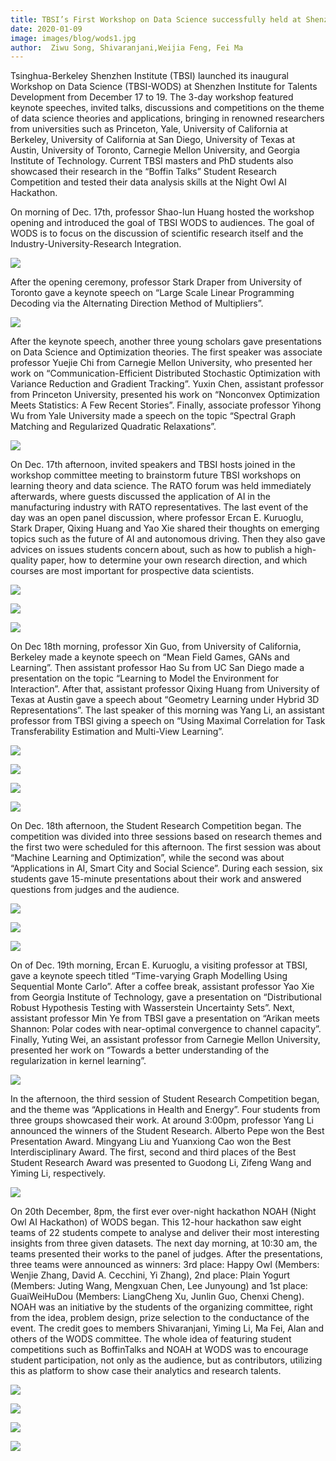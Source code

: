 ```yaml
---
title: TBSI’s First Workshop on Data Science successfully held at Shenzhen Institute for Talents Development
date: 2020-01-09
image: images/blog/wods1.jpg
author:  Ziwu Song, Shivaranjani,Weijia Feng, Fei Ma
---
```


Tsinghua-Berkeley Shenzhen Institute (TBSI) launched its inaugural Workshop on Data Science (TBSI-WODS) at Shenzhen Institute for Talents Development from December 17 to 19. The 3-day workshop featured keynote speeches, invited talks, discussions and competitions on the theme of data science theories and applications, bringing in renowned researchers from universities such as Princeton, Yale, University of California at Berkeley, University of California at San Diego, University of Texas at Austin, University of Toronto, Carnegie Mellon University, and Georgia Institute of Technology. Current TBSI masters and PhD students also showcased their research in the “Boffin Talks” Student Research Competition and tested their data analysis skills at the Night Owl AI Hackathon.

On morning of Dec. 17th, professor Shao-lun Huang hosted the workshop opening and introduced the goal of TBSI WODS to audiences. The goal of WODS is to focus on the discussion of scientific research itself and the Industry-University-Research Integration.

![](../../static/images/blog/wods2.jpg)

After the opening ceremony, professor Stark Draper from University of Toronto gave a keynote speech on “Large Scale Linear Programming Decoding via the Alternating Direction Method of Multipliers”.

![](../../static/images/blog/wods3.jpg)

After the keynote speech, another three young scholars gave presentations on Data Science and Optimization theories. The first speaker was associate professor Yuejie Chi from Carnegie Mellon University, who presented her work on “Communication-Efficient Distributed Stochastic Optimization with Variance Reduction and Gradient Tracking”. Yuxin Chen, assistant professor from Princeton University, presented his work on “Nonconvex Optimization Meets Statistics: A Few Recent Stories”. Finally, associate professor Yihong Wu from Yale University made a speech on the topic “Spectral Graph Matching and Regularized Quadratic Relaxations”. 

![](../../static/images/blog/wods4.jpg)

On Dec. 17th afternoon, invited speakers and TBSI hosts joined in the workshop committee meeting to brainstorm future TBSI workshops on learning theory and data science. The RATO forum was held immediately afterwards, where guests discussed the application of AI in the manufacturing industry with RATO representatives. The last event of the day was an open panel discussion, where professor Ercan E. Kuruoglu, Stark Draper, Qixing Huang and Yao Xie shared their thoughts on emerging topics such as the future of AI and autonomous driving. Then they also gave advices on issues students concern about, such as how to publish a high-quality paper, how to determine your own research direction, and which courses are most important for prospective data scientists.

![](../../static/images/blog/wods5.jpg)

![](../../static/images/blog/wods6.jpg)

![](../../static/images/blog/wods7.jpg)

On Dec 18th morning, professor Xin Guo, from University of California, Berkeley made a keynote speech on “Mean Field Games, GANs and Learning”. Then assistant professor Hao Su from UC San Diego made a presentation on the topic “Learning to Model the Environment for Interaction”. After that, assistant professor Qixing Huang from University of Texas at Austin gave a speech about “Geometry Learning under Hybrid 3D Representations”. The last speaker of this morning was Yang Li, an assistant professor from TBSI giving a speech on “Using Maximal Correlation for Task Transferability Estimation and Multi-View Learning”.

![](../../static/images/blog/wods8.jpg)

![](../../static/images/blog/wods9.jpg)

![](../../static/images/blog/wods10.jpg)

![](../../static/images/blog/wods11.jpg)

On Dec. 18th afternoon, the Student Research Competition began. The competition was divided into three sessions based on research themes and the first two were scheduled for this afternoon. The first session was about “Machine Learning and Optimization”, while the second was about “Applications in AI, Smart City and Social Science”. During each session,  six students gave 15-minute presentations about their work and answered questions from judges and the audience.

![](../../static/images/blog/wods12.jpg)

![](../../static/images/blog/wods13.jpg)

![](../../static/images/blog/wods14.jpg)

On of Dec. 19th morning, Ercan E. Kuruoglu, a visiting professor at TBSI, gave a keynote speech titled “Time-varying Graph Modelling Using Sequential Monte Carlo”. After a coffee break, assistant professor Yao Xie from Georgia Institute of Technology, gave a presentation on “Distributional Robust Hypothesis Testing with Wasserstein Uncertainty Sets”. Next, assistant professor Min Ye from TBSI gave a presentation on “Arikan meets Shannon: Polar codes with near-optimal convergence to channel capacity”. Finally, Yuting Wei, an assistant professor from Carnegie Mellon University, presented her work on “Towards a better understanding of the regularization in kernel learning”.

![](../../static/images/blog/wods15.jpg)

In the afternoon, the third session of Student Research Competition began, and the theme was “Applications in Health and Energy”. Four students from three groups showcased their work. At around 3:00pm, professor Yang Li announced the winners of the Student Research. Alberto Pepe won the Best Presentation Award. Mingyang Liu and Yuanxiong Cao won the Best Interdisciplinary Award. The first, second and third places of the Best Student Research Award was presented to Guodong Li, Zifeng Wang and Yiming Li, respectively.

![](../../static/images/blog/wods16.jpg)

On 20th December, 8pm, the first ever over-night hackathon NOAH (Night Owl AI Hackathon) of WODS began. This 12-hour hackathon saw eight teams of 22 students compete to analyse and deliver their most interesting insights from three given datasets. The next day morning, at 10:30 am, the teams presented their works to the panel of judges. After the presentations, three teams were announced as winners: 3rd place: Happy Owl (Members: Wenjie Zhang, David A. Cecchini, Yi Zhang), 2nd place: Plain Yogurt (Members: Juting Wang, Mengxuan Chen, Lee Junyoung) and 1st place: GuaiWeiHuDou (Members: LiangCheng Xu, Junlin Guo, Chenxi Cheng). NOAH was an initiative by the students of the organizing committee, right from the idea, problem design, prize selection to the conductance of the event. The credit goes to members Shivaranjani, Yiming Li, Ma Fei, Alan and others of the WODS committee. The whole idea of featuring student competitions such as BoffinTalks and NOAH at WODS was to encourage student participation, not only as the audience, but as contributors, utilizing this as platform to show case their analytics and research talents.

![](../../static/images/blog/wods17.jpg)

![](../../static/images/blog/wods18.jpg)

![](../../static/images/blog/wods19.jpg)

![](../../static/images/blog/wods20.jpg)














